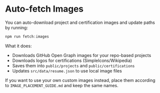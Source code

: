 # Auto-fetch Images

You can auto-download project and certification images and update paths by running:

```powershell
npm run fetch:images
```

What it does:
- Downloads GitHub Open Graph images for your repo-based projects
- Downloads logos for certifications (SimpleIcons/Wikipedia)
- Saves them into `public/projects` and `public/certifications`
- Updates `src/data/resume.json` to use local image files

If you want to use your own custom images instead, place them according to `IMAGE_PLACEMENT_GUIDE.md` and keep the same names.
